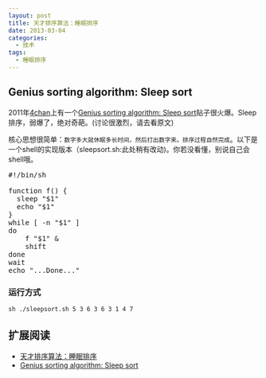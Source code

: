 ```yaml
---
layout: post
title: 天才排序算法：睡眠排序 
date: 2013-03-04
categories:
  - 技术
tags:
  - 睡眠排序
---
```

## Genius sorting algorithm: Sleep sort

2011年[4chan](http://dis.4chan.org/read/prog/1295544154)上有一个[Genius sorting algorithm: Sleep sort](http://dis.4chan.org/read/prog/1295544154)贴子很火爆。Sleep排序，弱爆了，绝对奇葩。(讨论很激烈，请去看原文)

核心思想很简单：`数字多大就休眠多长时间，然后打出数字来。排序过程自然完成`。以下是一个shell的实现版本（sleepsort.sh:此处稍有改动)。你若没看懂，别说自己会shell哦。

<pre class="prettyprint linenums">
#!/bin/sh

function f() {
  sleep "$1"
  echo "$1"
}
while [ -n "$1" ]
do
    f "$1" &
    shift
done
wait
echo "...Done..."
</pre>

### 运行方式

    sh ./sleepsort.sh 5 3 6 3 6 3 1 4 7


## 扩展阅读

* [天才排序算法：睡眠排序 ](http://blog.csdn.net/nash_/article/details/8514088)
* [Genius sorting algorithm: Sleep sort](http://dis.4chan.org/read/prog/1295544154)

